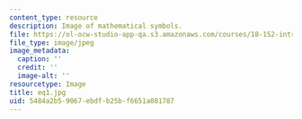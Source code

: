 ```yaml
---
content_type: resource
description: Image of mathematical symbols.
file: https://ol-ocw-studio-app-qa.s3.amazonaws.com/courses/18-152-introduction-to-partial-differential-equations-fall-2005/5484a2b59067ebdfb25bf6651a081787_eq1.jpg
file_type: image/jpeg
image_metadata:
  caption: ''
  credit: ''
  image-alt: ''
resourcetype: Image
title: eq1.jpg
uid: 5484a2b5-9067-ebdf-b25b-f6651a081787
---
```

